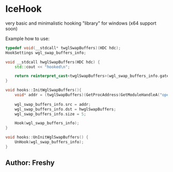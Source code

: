 # IceHook
very basic and minimalistic hooking "library" for windows (x64 support soon)

Example how to use:
```cpp
typedef void(__stdcall* twglSwapBuffers)(HDC hdc);
HookSettings wgl_swap_buffers_info;

void __stdcall hwglSwapBuffers(HDC hdc) {
	std::cout << "hooked\n";

	return reinterpret_cast<twglSwapBuffers>(wgl_swap_buffers_info.gateway)(hdc);
}

void hooks::InitWglSwapBuffers(){
	void* addr = (twglSwapBuffers)(GetProcAddress(GetModuleHandleA("opengl32.dll"), "wglSwapBuffers"));
	
	wgl_swap_buffers_info.src = addr;
	wgl_swap_buffers_info.dst = hwglSwapBuffers;
	wgl_swap_buffers_info.size = 5;

	Hook(wgl_swap_buffers_info);
}

void hooks::UnInitWglSwapBuffers() {
	UnHook(wgl_swap_buffers_info);
}
```
<h2>Author: Freshy</h2>
